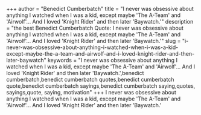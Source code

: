 +++
author = "Benedict Cumberbatch"
title = "I never was obsessive about anything I watched when I was a kid, except maybe 'The A-Team' and 'Airwolf'... And I loved 'Knight Rider' and then later 'Baywatch.'"
description = "the best Benedict Cumberbatch Quote: I never was obsessive about anything I watched when I was a kid, except maybe 'The A-Team' and 'Airwolf'... And I loved 'Knight Rider' and then later 'Baywatch.'"
slug = "i-never-was-obsessive-about-anything-i-watched-when-i-was-a-kid-except-maybe-the-a-team-and-airwolf-and-i-loved-knight-rider-and-then-later-baywatch"
keywords = "I never was obsessive about anything I watched when I was a kid, except maybe 'The A-Team' and 'Airwolf'... And I loved 'Knight Rider' and then later 'Baywatch.',benedict cumberbatch,benedict cumberbatch quotes,benedict cumberbatch quote,benedict cumberbatch sayings,benedict cumberbatch saying,quotes, sayings,quote, saying, motivation"
+++
I never was obsessive about anything I watched when I was a kid, except maybe 'The A-Team' and 'Airwolf'... And I loved 'Knight Rider' and then later 'Baywatch.'
